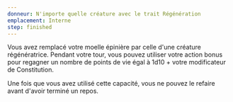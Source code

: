 ```yaml
---
donneur: N'importe quelle créature avec le trait Régénération
emplacement: Interne
step: finished
---
```

Vous avez remplacé votre moelle épinière par celle d'une créature régénératrice. Pendant votre tour, vous pouvez utiliser votre action bonus pour regagner un nombre de points de vie égal à 1d10 + votre modificateur de Constitution.

Une fois que vous avez utilisé cette capacité, vous ne pouvez le refaire avant d'avoir terminé un repos. 
